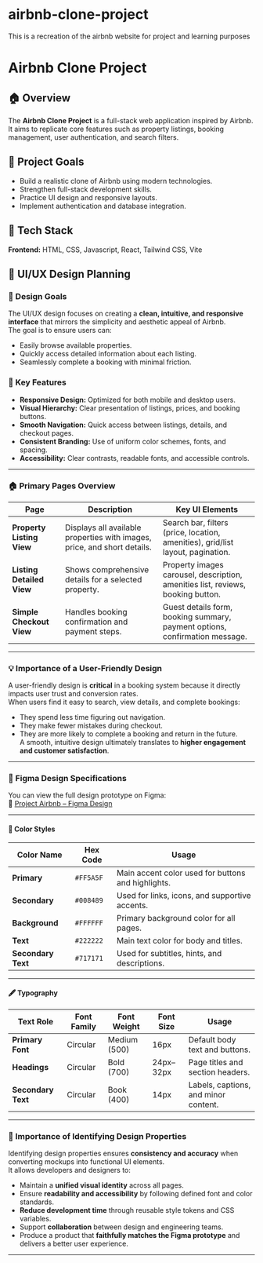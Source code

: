 # airbnb-clone-project

This is a recreation of the airbnb website for project and learning purposes

# Airbnb Clone Project

## 🏠 Overview

The **Airbnb Clone Project** is a full-stack web application inspired by Airbnb.  
It aims to replicate core features such as property listings, booking management, user authentication, and search filters.

## 🎯 Project Goals

- Build a realistic clone of Airbnb using modern technologies.
- Strengthen full-stack development skills.
- Practice UI design and responsive layouts.
- Implement authentication and database integration.

## 🧰 Tech Stack

**Frontend:** HTML, CSS, Javascript, React, Tailwind CSS, Vite

## 🎨 UI/UX Design Planning

### 🎯 Design Goals

The UI/UX design focuses on creating a **clean, intuitive, and responsive interface** that mirrors the simplicity and aesthetic appeal of Airbnb.  
The goal is to ensure users can:

- Easily browse available properties.
- Quickly access detailed information about each listing.
- Seamlessly complete a booking with minimal friction.

### 🌟 Key Features

- **Responsive Design:** Optimized for both mobile and desktop users.
- **Visual Hierarchy:** Clear presentation of listings, prices, and booking buttons.
- **Smooth Navigation:** Quick access between listings, details, and checkout pages.
- **Consistent Branding:** Use of uniform color schemes, fonts, and spacing.
- **Accessibility:** Clear contrasts, readable fonts, and accessible controls.

---

### 🏠 Primary Pages Overview

| Page                      | Description                                                              | Key UI Elements                                                                 |
| ------------------------- | ------------------------------------------------------------------------ | ------------------------------------------------------------------------------- |
| **Property Listing View** | Displays all available properties with images, price, and short details. | Search bar, filters (price, location, amenities), grid/list layout, pagination. |
| **Listing Detailed View** | Shows comprehensive details for a selected property.                     | Property images carousel, description, amenities list, reviews, booking button. |
| **Simple Checkout View**  | Handles booking confirmation and payment steps.                          | Guest details form, booking summary, payment options, confirmation message.     |

---

### 💡 Importance of a User-Friendly Design

A user-friendly design is **critical** in a booking system because it directly impacts user trust and conversion rates.  
When users find it easy to search, view details, and complete bookings:

- They spend less time figuring out navigation.
- They make fewer mistakes during checkout.
- They are more likely to complete a booking and return in the future.  
  A smooth, intuitive design ultimately translates to **higher engagement and customer satisfaction**.

---

### 🎨 Figma Design Specifications

You can view the full design prototype on Figma:  
🔗 [Project Airbnb – Figma Design](https://www.figma.com/design/E2BRqdPcKkrnX6hLGPto8Z/Project-Airbnb?node-id=3-87&t=WzIdnoYxh04UcbKU-0)

---

#### 🧩 Color Styles

| Color Name         | Hex Code  | Usage                                              |
| ------------------ | --------- | -------------------------------------------------- |
| **Primary**        | `#FF5A5F` | Main accent color used for buttons and highlights. |
| **Secondary**      | `#008489` | Used for links, icons, and supportive accents.     |
| **Background**     | `#FFFFFF` | Primary background color for all pages.            |
| **Text**           | `#222222` | Main text color for body and titles.               |
| **Secondary Text** | `#717171` | Used for subtitles, hints, and descriptions.       |

---

#### 🖋️ Typography

| Text Role          | Font Family | Font Weight  | Font Size | Usage                                |
| ------------------ | ----------- | ------------ | --------- | ------------------------------------ |
| **Primary Font**   | Circular    | Medium (500) | 16px      | Default body text and buttons.       |
| **Headings**       | Circular    | Bold (700)   | 24px–32px | Page titles and section headers.     |
| **Secondary Text** | Circular    | Book (400)   | 14px      | Labels, captions, and minor content. |

---

### 🧠 Importance of Identifying Design Properties

Identifying design properties ensures **consistency and accuracy** when converting mockups into functional UI elements.  
It allows developers and designers to:

- Maintain a **unified visual identity** across all pages.
- Ensure **readability and accessibility** by following defined font and color standards.
- **Reduce development time** through reusable style tokens and CSS variables.
- Support **collaboration** between design and engineering teams.
- Produce a product that **faithfully matches the Figma prototype** and delivers a better user experience.

---
